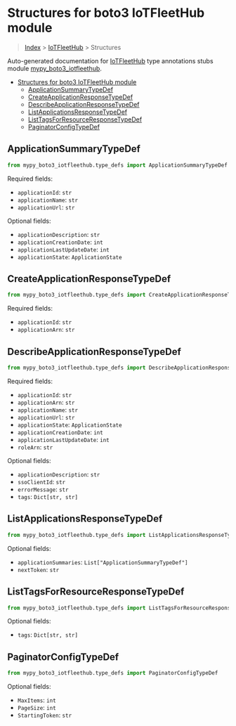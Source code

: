 # Structures for boto3 IoTFleetHub module

> [Index](../README.md) > [IoTFleetHub](./README.md) > Structures

Auto-generated documentation for [IoTFleetHub](https://boto3.amazonaws.com/v1/documentation/api/latest/reference/services/iotfleethub.html#IoTFleetHub)
type annotations stubs module [mypy_boto3_iotfleethub](https://pypi.org/project/mypy-boto3-iotfleethub/).

- [Structures for boto3 IoTFleetHub module](#structures-for-boto3-iotfleethub-module)
  - [ApplicationSummaryTypeDef](#applicationsummarytypedef)
  - [CreateApplicationResponseTypeDef](#createapplicationresponsetypedef)
  - [DescribeApplicationResponseTypeDef](#describeapplicationresponsetypedef)
  - [ListApplicationsResponseTypeDef](#listapplicationsresponsetypedef)
  - [ListTagsForResourceResponseTypeDef](#listtagsforresourceresponsetypedef)
  - [PaginatorConfigTypeDef](#paginatorconfigtypedef)

## ApplicationSummaryTypeDef

```python
from mypy_boto3_iotfleethub.type_defs import ApplicationSummaryTypeDef
```


Required fields:
- `applicationId`: `str`
- `applicationName`: `str`
- `applicationUrl`: `str`



Optional fields:
- `applicationDescription`: `str`
- `applicationCreationDate`: `int`
- `applicationLastUpdateDate`: `int`
- `applicationState`: `ApplicationState`


## CreateApplicationResponseTypeDef

```python
from mypy_boto3_iotfleethub.type_defs import CreateApplicationResponseTypeDef
```


Required fields:
- `applicationId`: `str`
- `applicationArn`: `str`




## DescribeApplicationResponseTypeDef

```python
from mypy_boto3_iotfleethub.type_defs import DescribeApplicationResponseTypeDef
```


Required fields:
- `applicationId`: `str`
- `applicationArn`: `str`
- `applicationName`: `str`
- `applicationUrl`: `str`
- `applicationState`: `ApplicationState`
- `applicationCreationDate`: `int`
- `applicationLastUpdateDate`: `int`
- `roleArn`: `str`



Optional fields:
- `applicationDescription`: `str`
- `ssoClientId`: `str`
- `errorMessage`: `str`
- `tags`: `Dict[str, str]`


## ListApplicationsResponseTypeDef

```python
from mypy_boto3_iotfleethub.type_defs import ListApplicationsResponseTypeDef
```




Optional fields:
- `applicationSummaries`: `List["ApplicationSummaryTypeDef"]`
- `nextToken`: `str`


## ListTagsForResourceResponseTypeDef

```python
from mypy_boto3_iotfleethub.type_defs import ListTagsForResourceResponseTypeDef
```




Optional fields:
- `tags`: `Dict[str, str]`


## PaginatorConfigTypeDef

```python
from mypy_boto3_iotfleethub.type_defs import PaginatorConfigTypeDef
```




Optional fields:
- `MaxItems`: `int`
- `PageSize`: `int`
- `StartingToken`: `str`

